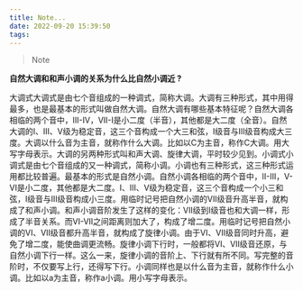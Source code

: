 ```yaml
---
title: Note...
date: 2022-09-20 15:39:50
tags:
---
```


> Note

<!--MORE-->

**自然大调和和声小调的关系为什么比自然小调近 ?**

大调式大调式是由七个音组成的一种调式，简称大调。大调有三种形式，其中用得最多，也是最基本的形式叫做自然大调。自然大调有哪些基本特征呢？自然大调各相临的两个音中，III-IV，VII-I是小二度（半音），其他都是大二度（全音）。自然大调的I、III、V级为稳定音，这三个音构成一个大三和弦，I级音与III级音构成大三度。大调以什么音为主音，就称作什么大调。比如以C为主音，称作C大调。用大写字母表示。大调的另两种形式叫和声大调、旋律大调，平时较少见到。小调式小调式是由七个音组成的又一种调式，简称小调。小调也有三种形式，这三种形式运用都比较普遍。最基本的形式是自然小调。自然小调各相临的两个音中，II-III，V-VI是小二度，其他都是大二度。I、III、V级为稳定音，这三个音构成一个小三和弦，I级音与III级音构成小三度。用临时记号把自然小调的VII级音升高半音，就构成了和声小调。和声小调音阶发生了这样的变化：VII级到I级音也和大调一样，形成了半音关系。而VI-VII之间距离则加大了，构成了增二度。用临时记号把自然小调的VI、VII级音都升高半音，就构成了旋律小调。由于VI、VII级音同时升高，避免了增二度，能使曲调更流畅。旋律小调下行时，一般都将VI、VII级音还原，与自然小调下行一样。这么一来，旋律小调的音阶上、下行就有所不同。写完整的音阶时，不仅要写上行，还得写下行。小调同样也是以什么音为主音，就称作什么小调。比如以a为主音，称作a小调。用小写字母表示。